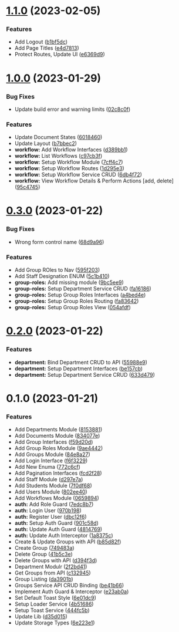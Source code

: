 

# [1.1.0](https://github.com/bolorundurovj/enrout-admin/compare/1.0.0...1.1.0) (2023-02-05)


### Features

* Add Logout ([b1bf5dc](https://github.com/bolorundurovj/enrout-admin/commit/b1bf5dcf83bf755fd0545fd36bf5518091a9e26d))
* Add Page Titles ([e4d7813](https://github.com/bolorundurovj/enrout-admin/commit/e4d7813a57564b87e4341071f597b5b500dae076))
* Protect Routes, Update UI ([e6369d9](https://github.com/bolorundurovj/enrout-admin/commit/e6369d98a6e26680cc89fe1613f21d0d3a0cdbb4))

# [1.0.0](https://github.com/bolorundurovj/enrout-admin/compare/0.3.0...1.0.0) (2023-01-29)


### Bug Fixes

* Update build error and warning limits ([02c8c0f](https://github.com/bolorundurovj/enrout-admin/commit/02c8c0ffdb1067dfbad723f2b2ad4a303218c186))


### Features

* Update Document States ([6018460](https://github.com/bolorundurovj/enrout-admin/commit/601846009f0a13c18aecee9995156b25f370e77b))
* Update Layout ([b7bbec2](https://github.com/bolorundurovj/enrout-admin/commit/b7bbec2065beb26674469b7547b9e2e62ba64bf3))
* **workflow:** Add Workflow Interfaces ([d389bb1](https://github.com/bolorundurovj/enrout-admin/commit/d389bb1c10a1af333c2cfd9d1915dec7c7881259))
* **workflow:** List Workflows ([c97cb3f](https://github.com/bolorundurovj/enrout-admin/commit/c97cb3f04af7f288aa4a4c06b563343c15eff953))
* **workflow:** Setup Workflow Module ([7cff4c7](https://github.com/bolorundurovj/enrout-admin/commit/7cff4c71ae247849efa7c153a6237e546027472f))
* **workflow:** Setup Workflow Routes ([1d295e3](https://github.com/bolorundurovj/enrout-admin/commit/1d295e361076b6cc1023ef77e7042fd7703b2a8a))
* **workflow:** Setup Workflow Service CRUD ([6db4f72](https://github.com/bolorundurovj/enrout-admin/commit/6db4f720c7631365d27b013fef2f41d7d2a00f1a))
* **workflow:** View Workflow Details & Perform Actions [add, delete] ([95c4745](https://github.com/bolorundurovj/enrout-admin/commit/95c47457a85b8e76c90f42695bc33b7a2af4436c))

# [0.3.0](https://github.com/bolorundurovj/enrout-admin/compare/0.2.0...0.3.0) (2023-01-22)


### Bug Fixes

* Wrong form control name ([68d9a96](https://github.com/bolorundurovj/enrout-admin/commit/68d9a96ce3e7f15b050c3e5573cb00991f07ef88))


### Features

* Add Group ROles to Nav ([595f203](https://github.com/bolorundurovj/enrout-admin/commit/595f20359e90beab678e9dc228e1895e1f68fc5e))
* Add Staff Designation ENUM ([5c1b410](https://github.com/bolorundurovj/enrout-admin/commit/5c1b410deaf4003c51926bff206498322d4032fd))
* **group-roles:** Add missing module ([9bc5ee9](https://github.com/bolorundurovj/enrout-admin/commit/9bc5ee9f054a7c2509abd2d297268fd9b2a2ef10))
* **group-roles:** Setup Department Service CRUD ([fa16186](https://github.com/bolorundurovj/enrout-admin/commit/fa16186be7c675f620a96382e9b65dd36d1e5f45))
* **group-roles:** Setup Group Roles Interfaces ([a4bed4e](https://github.com/bolorundurovj/enrout-admin/commit/a4bed4efaf7233eb0e4b2950f75d62f7618adbc6))
* **group-roles:** Setup Group Roles Routing ([fa83642](https://github.com/bolorundurovj/enrout-admin/commit/fa8364249233028354c8179bceab6a760a4900cf))
* **group-roles:** Setup Group Roles View ([054afdf](https://github.com/bolorundurovj/enrout-admin/commit/054afdf852c24fb1ac00db7647df11d5ec58cad2))

# [0.2.0](https://github.com/bolorundurovj/enrout-admin/compare/0.1.0...0.2.0) (2023-01-22)


### Features

* **department:** Bind Department CRUD to API ([55988e9](https://github.com/bolorundurovj/enrout-admin/commit/55988e92333bcd836bd2ea1894e0b5975cea0d8d))
* **department:** Setup Department Interfaces ([be157cb](https://github.com/bolorundurovj/enrout-admin/commit/be157cbb18176ff6e7a27762e5dfef8fc9bc345a))
* **department:** Setup Department Service CRUD ([633d479](https://github.com/bolorundurovj/enrout-admin/commit/633d4795c1e416f149959b45b0a7a44f674c8602))

# 0.1.0 (2023-01-21)


### Features

* Add Departments Module ([8153881](https://github.com/bolorundurovj/enrout-admin/commit/81538815fa588949a15279a051228f4718b5d9a5))
* Add Documents Module ([834077e](https://github.com/bolorundurovj/enrout-admin/commit/834077e6366197b9928e2ad8699681fce4f35650))
* Add Group Interfaces ([f59d20d](https://github.com/bolorundurovj/enrout-admin/commit/f59d20de0622bc8104333ba2fcff9ace004dae75))
* Add Group Roles Module ([9ae4442](https://github.com/bolorundurovj/enrout-admin/commit/9ae44429664eff82f23d17567f0b13b2a95004e2))
* Add Groups Module ([84e8a27](https://github.com/bolorundurovj/enrout-admin/commit/84e8a27415e9b6c3f8a1ad1da26adcf8c07c4f30))
* Add Login Interface ([f6f3229](https://github.com/bolorundurovj/enrout-admin/commit/f6f32299b31fd1718f8e8903b765a4eb6ae91245))
* Add New Enuma ([772c6cf](https://github.com/bolorundurovj/enrout-admin/commit/772c6cf378ea1b5e12b4ff8ef0fd1a4af925666e))
* Add Pagination Interfaces ([fcd2f28](https://github.com/bolorundurovj/enrout-admin/commit/fcd2f28ee0f497b9f182d54c3a246d005f01d730))
* Add Staff Module ([d297e7a](https://github.com/bolorundurovj/enrout-admin/commit/d297e7ab0ec44db05d9479bc1191f50c1fc98c60))
* Add Students Module ([7f0df68](https://github.com/bolorundurovj/enrout-admin/commit/7f0df68ea7ca3f89af4b9bc763842228de02bf1f))
* Add Users Module ([802ee40](https://github.com/bolorundurovj/enrout-admin/commit/802ee400992ae11b4d2892942ef20b5f7ddbe027))
* Add Workflows Module ([0659894](https://github.com/bolorundurovj/enrout-admin/commit/06598941b589f78a016cb9b12fe86f056f4f8a74))
* **auth:** Add Role Guard ([7edc8b7](https://github.com/bolorundurovj/enrout-admin/commit/7edc8b7a767bdd6b7f076a4ee07a4af3d26a7651))
* **auth:** Login User ([970b198](https://github.com/bolorundurovj/enrout-admin/commit/970b19870df2af027bb369a9b639a736d0cf9920))
* **auth:** Register User ([dbc12f6](https://github.com/bolorundurovj/enrout-admin/commit/dbc12f63308f1c5e6219b74ee81471cd8666e8e7))
* **auth:** Setup Auth Guard ([901c58d](https://github.com/bolorundurovj/enrout-admin/commit/901c58dabace70fa33c7164de5e80a7639e9751f))
* **auth:** Update Auth Guard ([4814769](https://github.com/bolorundurovj/enrout-admin/commit/4814769c991a8e059bf49a384626e6df9fddb1d4))
* **auth:** Update Auth Interceptor ([1a8375c](https://github.com/bolorundurovj/enrout-admin/commit/1a8375c2f544ca1d2866d02ee335e0815c2d45e6))
* Create & Update Groups with API ([b85d82f](https://github.com/bolorundurovj/enrout-admin/commit/b85d82fa51190550fc9ec7c8bb52450a26023ed3))
* Create Group ([749483a](https://github.com/bolorundurovj/enrout-admin/commit/749483afd49fda892eda8966e12ad9e27f3125b4))
* Delete Group ([41b5c3e](https://github.com/bolorundurovj/enrout-admin/commit/41b5c3e9846cd6d508eb786a75aed1660f0e7fb7))
* Delete Groups with API ([d394f3d](https://github.com/bolorundurovj/enrout-admin/commit/d394f3d5b70483d833ce1a8fcf6d59a5daa21e9a))
* Department Modulr ([2f2bd41](https://github.com/bolorundurovj/enrout-admin/commit/2f2bd41a05f9ff70ee2d38eb5f42089a65b549d4))
* Get Groups from API ([c132945](https://github.com/bolorundurovj/enrout-admin/commit/c132945e7b3b2e35206b23a3375438543e7ec2d0))
* Group Listing ([da3901b](https://github.com/bolorundurovj/enrout-admin/commit/da3901b58f48a62718a2c5d70588e0d643ce01aa))
* Groups Service API CRUD Binding ([be41b66](https://github.com/bolorundurovj/enrout-admin/commit/be41b66b6826d68dc42a561b892368acc95c954f))
* Implement Auth Guard & Interceptor ([e23ab0a](https://github.com/bolorundurovj/enrout-admin/commit/e23ab0ade59a6d4bd44b35995cb8efed70fb3a36))
* Set Default Toast Style ([6e01dc9](https://github.com/bolorundurovj/enrout-admin/commit/6e01dc986302a0d79dbbbf1ecccca4990d2acef7))
* Setup Loader Service ([4b51686](https://github.com/bolorundurovj/enrout-admin/commit/4b51686187727d36f302a05139194d71742e1ab4))
* Setup Toast Service ([444fc5b](https://github.com/bolorundurovj/enrout-admin/commit/444fc5bfb9538a46c0fe8b487ed4934dfb6bd516))
* Update Lib ([d35d015](https://github.com/bolorundurovj/enrout-admin/commit/d35d015af67d00a96ea2159684fceda6f5d0c16b))
* Update Storage Types ([6e223e1](https://github.com/bolorundurovj/enrout-admin/commit/6e223e18e0830d6e5e6707dc1d16fe90696c7735))